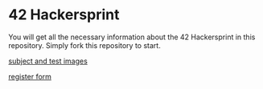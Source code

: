 # 42 Hackersprint

You will get all the necessary information about the 42 Hackersprint in this repository. Simply fork this repository to start.

[subject and test images](https://www.playbook.com/s/tsang-hei-yiu/tmrkRMYXfAk4ptrsvL6xQndj)

[register form](https://forms.office.com/e/FyJXww3k9r)
